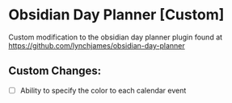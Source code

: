 # Obsidian Day Planner [Custom]

Custom modification to the obsidian day planner plugin found at https://github.com/lynchjames/obsidian-day-planner

## Custom Changes:
- [ ] Ability to specify the color to each calendar event
